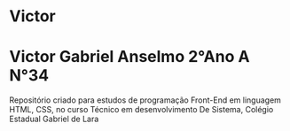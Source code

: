 # Victor

# Victor Gabriel Anselmo 2°Ano A N°34 

Repositório criado para estudos de programação Front-End em linguagem HTML, CSS, no curso Técnico em desenvolvimento De Sistema, Colégio Estadual Gabriel de Lara
